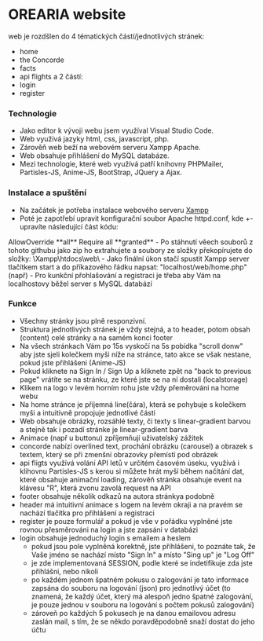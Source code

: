 # OREARIA website

web je rozdšlen do 4 tématických částí/jednotlivých stránek:
- home
- the Concorde
- facts
- api flights
a 2 částí:
- login
- register

### Technologie
- Jako editor k vývoji webu jsem využíval Visual Studio Code.
- Web využívá jazyky html, css, javascript, php.
- Zárověň web beží na webovém serveru Xampp Apache.
- Web obsahuje přihlášení do MySQL databáze.
- Mezi technologie, které web využívá patří knihovny PHPMailer, Partisles-JS, Anime-JS, BootStrap, JQuery a Ajax.

### Instalace a spuštění
- Na začátek je potřeba instalace webového serveru [Xampp](https://www.apachefriends.org)
- Poté je zapotřebí upravit konfigurační soubor Apache httpd.conf, kde +- upravíte následující část kódu:
<Directory />
    AllowOverride **all**
    Require all **granted**
</Directory>
- Po stáhnutí věech souborů z tohoto githubu jako zip ho extrahujete a soubory ze složky překopírujete do složky:
\Xampp\htdocs\web\
- Jako finální úkon stačí spustit Xampp server tlačítkem start a do příkazového řádku napsat:
"localhost/web/home.php" (např)
- Pro kunkční přohlašování a registraci je třeba aby Vám na localhostovy běžel server s MySQL databází

### Funkce
- Všechny stránky jsou plně responzivní.
- Struktura jednotlivých stránek je vždy stejná, a to header, potom obsah (content) celé stránky a na samém konci footer
- Na všech stránkach Vám po 15s vyskočí na 5s pobídka "scroll donw" aby jste sjeli kolečkem myši níže na stránce, tato akce se však nestane, pokud jste přihlášeni (Anime-JS)
- Pokud kliknete na Sign In / Sign Up a kliknete zpět na "back to previous page" vrátíte se na stránku, ze které jste se na ní dostali (localstorage)
- Klikem na logo v levém horním rohu jste vždy přeměrováni na home webu
- Na home stránce je příjemná line(čára), která se pohybuje s kolečkem myši a intuitivně propojuje jednotlivé části
- Web obsahuje obrázky, rozsáhlé texty, či texty s linear-gradient barvou a stejně tak i pozadí stránke je linear-gradient barva
- Animace (např u buttonu) zpříjemňují uživatelský zážitek
- concorde nabízí overlined text, prochání obrázku (carousel) a obrazek s textem, který se při zmenšní obrazovky přemístí pod obrázek
- api fligts využívá volání API letů v určitém časovém úseku, využívá i klihovnu Partisles-JS s kerou si můžete hrát myší během načítání dat, které obsahuje animační loading, zárověň stránka obsahuje event na klávesu "R", která zvonu zavolá request na API
- footer obsahuje několik odkazů na autora stránkya podobně
- header má intuitivní animace s logem na levém okraji a na pravém se nachází tlačítka pro přihlášení a registraci
- register je pouze formulář a pokud je vše v pořádku vyplněné jste rovnou přesměrováni na login a jste zapsáni v databázi
- login obsahuje jednoduchý login s emailem a heslem
    - pokud jsou pole vyplněná korektně, jste přihlášeni, to poznáte tak, že Vaše jméno se nachází místo "Sign In" a místo "Sing up" je "Log Off"
    - je zde implementovaná SESSION, podle které se indetifikuje zda jste přihlášni, nebo nikoli
    - po každém jednom špatném pokusu o zalogování je tato informace zapsána do souboru na logování (json) pro jednotlivý účet (to znamená, že každý účet, který má alespoň jedno špatné zalogování, je pouze jednou v souboru na logování s počtem pokusů zalogování)
    - zároveň po každých 5 pokusech je na danou emailovou adresu zaslán mail, s tím, že se někdo poravděpodobně snaží dostat do jeho účtu

